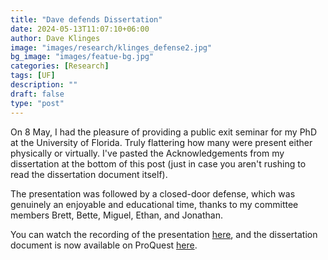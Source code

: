 ```yaml
---
title: "Dave defends Dissertation"
date: 2024-05-13T11:07:10+06:00
author: Dave Klinges
image: "images/research/klinges_defense2.jpg"
bg_image: "images/featue-bg.jpg"
categories: [Research]
tags: [UF]
description: ""
draft: false
type: "post"
---
```


On 8 May, I had the pleasure of providing a public exit seminar for my PhD at the University of Florida. Truly flattering how many were present either physically or virtually. I've pasted the Acknowledgements from my dissertation at the bottom of this post (just in case you aren't rushing to read the dissertation document itself).

The presentation was followed by a closed-door defense, which was genuinely an enjoyable and educational time, thanks to my committee members Brett, Bette, Miguel, Ethan, and Jonathan.

You can watch the recording of the presentation [here](https://mediasite.video.ufl.edu/Mediasite/Play/654d67a68c6f4f57b7d98ddd1d34a8e51d), and the dissertation document is now available on ProQuest [here](https://www.proquest.com/docview/3113362102/abstract/20375C3EB5794E0DPQ/1).</p>
